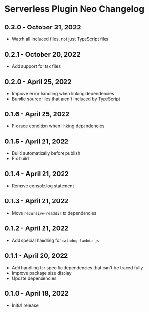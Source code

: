 # Serverless Plugin Neo Changelog

## 0.3.0 - October 31, 2022

- Watch all included files, not just TypeScript files

## 0.2.1 - October 20, 2022

- Add support for tsx files

## 0.2.0 - April 25, 2022

- Improve error handling when linking dependencies
- Bundle source files that aren't included by TypeScript

## 0.1.6 - April 25, 2022

- Fix race condition when linking dependencies

## 0.1.5 - April 21, 2022

- Build automatically before publish
- Fix build

## 0.1.4 - April 21, 2022

- Remove console.log statement

## 0.1.3 - April 21, 2022

- Move `recursive-readdir` to dependencies

## 0.1.2 - April 21, 2022

- Add special handling for `datadog-lambda-js`

## 0.1.1 - April 20, 2022

- Add handling for specific dependencies that can't be traced fully
- Improve package size display
- Update dependencies

## 0.1.0 - April 18, 2022

- Initial release
